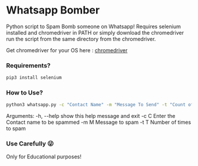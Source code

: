 # Whatsapp Bomber
Python script to Spam Bomb someone on Whatsapp!
Requires selenium installed and chromedriver in PATH or simply download the chromedriver run the script from the same directory from the chromedriver.

Get chromedriver for your OS here : [chromedriver](https://chromedriver.storage.googleapis.com/index.html?path=84.0.4147.30/)

### Requirements?

```sh
pip3 install selenium
```

### How to Use?

```sh
python3 whatsapp.py -c "Contact Name" -m "Message To Send" -t "Count of Messages"
```

Arguments:
  -h, --help  show this help message and exit
  -c C        Enter the Contact name to be spammed
  -m M        Message to spam
  -t T        Number of times to spam

### Use Carefully :stuck_out_tongue_winking_eye:
Only for Educational purposes!

  
